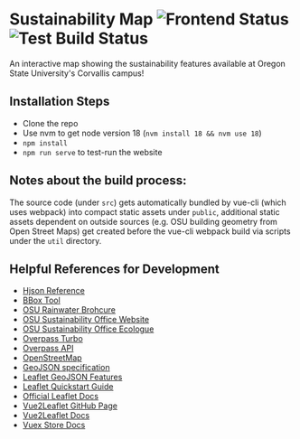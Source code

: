 # Sustainability Map ![Frontend Status](https://github.com/OSU-Sustainability-Office/sustainability_map/actions/workflows/gh-deploy.yml/badge.svg)![Test Build Status](https://github.com/OSU-Sustainability-Office/sustainability_map/actions/workflows/test-workflow.yml/badge.svg)

An interactive map showing the sustainability features available at Oregon State University's Corvallis campus!

## Installation Steps

- Clone the repo
- Use nvm to get node version 18 (```nvm install 18 && nvm use 18```)
- ```npm install```
- ```npm run serve``` to test-run the website


## Notes about the build process:

The source code (under `src`) gets automatically bundled by vue-cli (which uses webpack) into compact static assets under `public`, additional static assets dependent on outside sources (e.g. OSU building geometry from Open Street Maps) get created before the vue-cli webpack build via scripts under the `util` directory.

## Helpful References for Development

- [Hjson Reference](https://hjson.github.io/)
- [BBox Tool](http://norbertrenner.de/osm/bbox.html)
- [OSU Rainwater Brohcure](https://fa.oregonstate.edu/sites/fa.oregonstate.edu/files/2021-07/stormwater_brochure_v12.pdf)
- [OSU Sustainability Office Website](https://fa.oregonstate.edu/sustainability/about)
- [OSU Sustainability Office Ecologue](https://blogs.oregonstate.edu/ecologue/)
- [Overpass Turbo](https://overpass-turbo.eu/#)
- [Overpass API](https://dev.overpass-api.de/overpass-doc/en/)
- [OpenStreetMap](https://www.openstreetmap.org/#map=15/44.5649/-123.2782)
- [GeoJSON specification](https://datatracker.ietf.org/doc/html/rfc7946)
- [Leaflet GeoJSON Features](https://leafletjs.com/examples/geojson/)
- [Leaflet Quickstart Guide](https://leafletjs.com/examples/quick-start/)
- [Official Leaflet Docs](https://leafletjs.com/reference-1.6.0.html)
- [Vue2Leaflet GitHub Page](https://github.com/vue-leaflet/Vue2Leaflet)
- [Vue2Leaflet Docs](https://vue2-leaflet.netlify.app/quickstart/#accessing-leaflet-api)
- [Vuex Store Docs](https://vuex.vuejs.org/)
